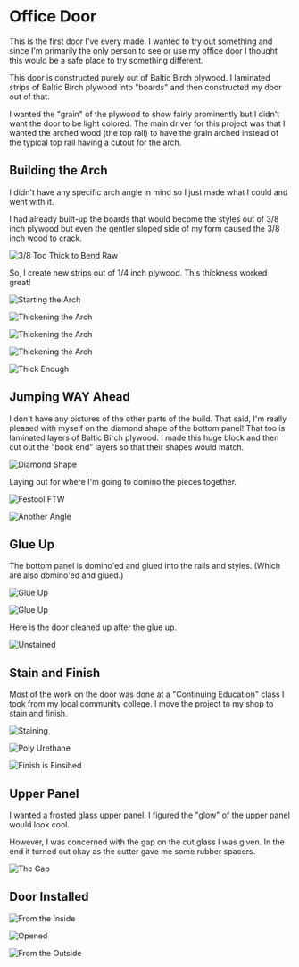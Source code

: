 # Office Door

This is the first door I've every made.  I wanted to try out something and since I'm primarily the only person to see
or use my office door I thought this would be a safe place to try something different.

This door is constructed purely out of Baltic Birch plywood.  I laminated strips of Baltic Birch plywood into "boards"
and then constructed my door out of that.

I wanted the "grain" of the plywood to show fairly prominently but I didn't want the door to be light colored.  The main
driver for this project was that I wanted the arched wood (the top rail) to have the grain arched instead of the typical
top rail having a cutout for the arch.

## Building the Arch
I didn't have any specific arch angle in mind so I just made what I could and went with it.

I had already built-up the boards that would become the styles out of 3/8 inch plywood but even the gentler sloped side
of my form caused the 3/8 inch wood to crack.

![3/8 Too Thick to Bend Raw](/images/IMG_20191010_063937_0218.JPG)

So, I create new strips out of 1/4 inch plywood.  This thickness worked great!

![Starting the Arch](/images/IMG_20191010_195931_0219.JPG)

![Thickening the Arch](/images/IMG_20191011_144358_0220.JPG)

![Thickening the Arch](/images/IMG_20191011_144404_0221.JPG)

![Thickening the Arch](/images/IMG_20191012_175411_0222.JPG)

![Thick Enough](/images/IMG_20191015_100611_0225.JPG)

## Jumping WAY Ahead
I don't have any pictures of the other parts of the build.  That said, I'm really pleased with myself on the diamond
shape of the bottom panel!  That too is laminated layers of Baltic Birch plywood.  I made this huge block and then cut
out the "book end" layers so that their shapes would match.

![Diamond Shape](/images/IMG_20191029_193014_0229.JPG)

Laying out for where I'm going to domino the pieces together.

![Festool FTW](/images/IMG_20191105_190452_0242.JPG)

![Another Angle](/images/IMG_20191105_190502_0243.JPG)

## Glue Up
The bottom panel is domino'ed and glued into the rails and styles.  (Which are also domino'ed and glued.)

![Glue Up](/images/IMG_20191105_205245_0244.JPG)

![Glue Up](/images/IMG_20191105_205257_0245.JPG)

Here is the door cleaned up after the glue up.

![Unstained](/images/IMG_20191112_211755_0247.JPG)

## Stain and Finish
Most of the work on the door was done at a "Continuing Education" class I took from my local community college.  I move
the project to my shop to stain and finish.

![Staining](/images/IMG_20191113_111440_0248.JPG)

![Poly Urethane](/images/IMG_20191130_111619_0257.JPG)

![Finish is Finsihed](/images/IMG_20191204_072621_0265.JPG)

## Upper Panel
I wanted a frosted glass upper panel.  I figured the "glow" of the upper panel would look cool.

However, I was concerned with the gap on the cut glass I was given.  In the end it turned out okay as the cutter gave
me some rubber spacers.

![The Gap](/images/IMG_20191125_112438_0251.JPG)

## Door Installed

![From the Inside](/images/IMG_20191209_133510_0270.JPG)

![Opened](/images/IMG_20191209_133523_0271.JPG)

![From the Outside](/images/IMG_20191209_133540_0272.JPG)
